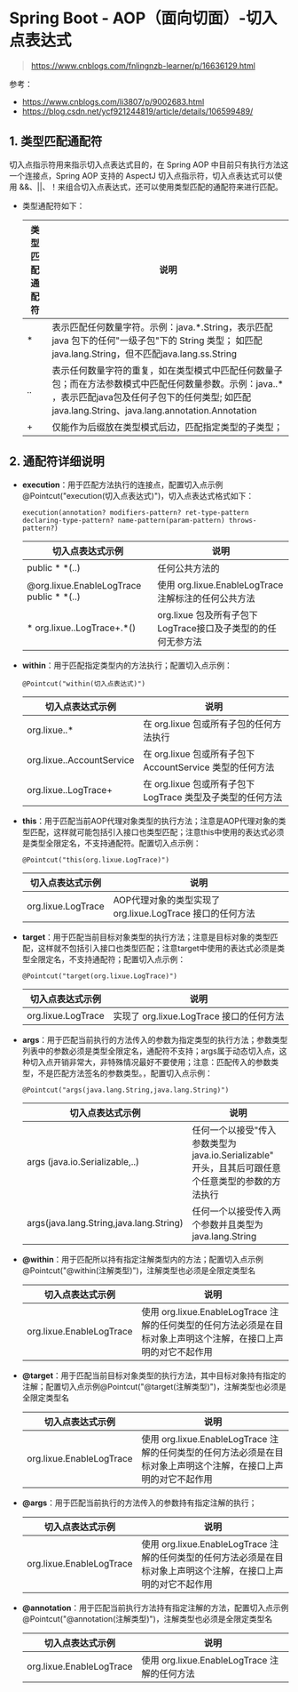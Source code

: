 # Spring Boot - AOP（面向切面）-切入点表达式

> https://www.cnblogs.com/fnlingnzb-learner/p/16636129.html

参考：

- https://www.cnblogs.com/li3807/p/9002683.html
- https://blog.csdn.net/ycf921244819/article/details/106599489/

## 1. 类型匹配通配符

切入点指示符用来指示切入点表达式目的，在 Spring AOP 中目前只有执行方法这一个连接点，Spring AOP 支持的 AspectJ 切入点指示符，切入点表达式可以使用 &&、||、！来组合切入点表达式，还可以使用类型匹配的通配符来进行匹配。

- 类型通配符如下：

  | 类型匹配通配符 | 说明                                                         |
  | -------------- | ------------------------------------------------------------ |
  | *              | 表示匹配任何数量字符。示例：java.*.String，表示匹配 java 包下的任何"一级子包"下的 String 类型； 如匹配 java.lang.String，但不匹配java.lang.ss.String |
  | ..             | 表示任何数量字符的重复，如在类型模式中匹配任何数量子包；而在方法参数模式中匹配任何数量参数。示例：java..*  ，表示匹配java包及任何子包下的任何类型;  如匹配java.lang.String、java.lang.annotation.Annotation |
  | +              | 仅能作为后缀放在类型模式后边，匹配指定类型的子类型；         |

## 2. 通配符详细说明

- **execution**：用于匹配方法执行的连接点，配置切入点示例 @Pointcut("execution(切入点表达式)")，切入点表达式格式如下：

  ```
  execution(annotation? modifiers-pattern? ret-type-pattern declaring-type-pattern? name-pattern(param-pattern) throws-pattern?)
  ```

  | 切入点表达式示例                         | 说明                                                         |
  | ---------------------------------------- | ------------------------------------------------------------ |
  | public * *(..)                           | 任何公共方法的                                               |
  | @org.lixue.EnableLogTrace public * *(..) | 使用 org.lixue.EnableLogTrace 注解标注的任何公共方法         |
  | * org.lixue..LogTrace+.*()               | org.lixue 包及所有子包下 LogTrace接口及子类型的的任何无参方法 |

- **within**：用于匹配指定类型内的方法执行；配置切入点示例：

  ```
  @Pointcut("within(切入点表达式)")
  ```

  | 切入点表达式示例          | 说明                                                        |
  | ------------------------- | ----------------------------------------------------------- |
  | org.lixue..*              | 在 org.lixue 包或所有子包的任何方法执行                     |
  | org.lixue..AccountService | 在 org.lixue 包或所有子包下 AccountService 类型的任何方法   |
  | org.lixue..LogTrace+      | 在 org.lixue 包或所有子包下 LogTrace 类型及子类型的任何方法 |

- **this**：用于匹配当前AOP代理对象类型的执行方法；注意是AOP代理对象的类型匹配，这样就可能包括引入接口也类型匹配；注意this中使用的表达式必须是类型全限定名，不支持通配符。配置切入点示例：

  ```
  @Pointcut("this(org.lixue.LogTrace)")
  ```

  | 切入点表达式示例   | 说明                                                      |
  | ------------------ | --------------------------------------------------------- |
  | org.lixue.LogTrace | AOP代理对象的类型实现了 org.lixue.LogTrace 接口的任何方法 |

- **target**：用于匹配当前目标对象类型的执行方法；注意是目标对象的类型匹配，这样就不包括引入接口也类型匹配；注意target中使用的表达式必须是类型全限定名，不支持通配符；配置切入点示例：

  ```
  @Pointcut("target(org.lixue.LogTrace)")
  ```

  | 切入点表达式示例   | 说明                                     |
  | ------------------ | ---------------------------------------- |
  | org.lixue.LogTrace | 实现了 org.lixue.LogTrace 接口的任何方法 |

- **args**：用于匹配当前执行的方法传入的参数为指定类型的执行方法；参数类型列表中的参数必须是类型全限定名，通配符不支持；args属于动态切入点，这种切入点开销非常大，非特殊情况最好不要使用；注意：匹配传入的参数类型，不是匹配方法签名的参数类型。，配置切入点示例：

  ```
  @Pointcut("args(java.lang.String,java.lang.String)")
  ```

  | 切入点表达式示例                        | 说明                                                         |
  | --------------------------------------- | ------------------------------------------------------------ |
  | args (java.io.Serializable,..)          | 任何一个以接受"传入参数类型为 java.io.Serializable" 开头，且其后可跟任意个任意类型的参数的方法执行 |
  | args(java.lang.String,java.lang.String) | 任何一个以接受传入两个参数并且类型为 java.lang.String        |

- **@within**：用于匹配所以持有指定注解类型内的方法；配置切入点示例 @Pointcut("@within(注解类型)")，注解类型也必须是全限定类型名

  | 切入点表达式示例         | 说明                                                         |
  | ------------------------ | ------------------------------------------------------------ |
  | org.lixue.EnableLogTrace | 使用 org.lixue.EnableLogTrace 注解的任何类型的任何方法必须是在目标对象上声明这个注解，在接口上声明的对它不起作用 |

- **@target**：用于匹配当前目标对象类型的执行方法，其中目标对象持有指定的注解；配置切入点示例@Pointcut("@target(注解类型)")，注解类型也必须是全限定类型名

  | 切入点表达式示例         | 说明                                                         |
  | ------------------------ | ------------------------------------------------------------ |
  | org.lixue.EnableLogTrace | 使用 org.lixue.EnableLogTrace 注解的任何类型的任何方法必须是在目标对象上声明这个注解，在接口上声明的对它不起作用 |

- **@args**：用于匹配当前执行的方法传入的参数持有指定注解的执行；

  | 切入点表达式示例         | 说明                                                         |
  | ------------------------ | ------------------------------------------------------------ |
  | org.lixue.EnableLogTrace | 使用 org.lixue.EnableLogTrace 注解的任何类型的任何方法必须是在目标对象上声明这个注解，在接口上声明的对它不起作用 |

- **@annotation**：用于匹配当前执行方法持有指定注解的方法，配置切入点示例 @Pointcut("@annotation(注解类型)")，注解类型也必须是全限定类型名

  | 切入点表达式示例         | 说明                                         |
  | ------------------------ | -------------------------------------------- |
  | org.lixue.EnableLogTrace | 使用 org.lixue.EnableLogTrace 注解的任何方法 |